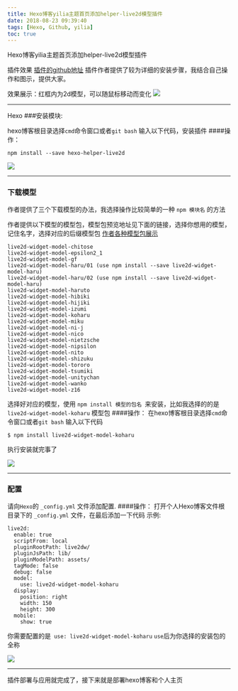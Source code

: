 ```yaml
---
title: Hexo博客yilia主题首页添加helper-live2d模型插件
date: 2018-08-23 09:39:40
tags: [Hexo, Github, yilia]
toc: true
---
```


Hexo博客yilia主题首页添加helper-live2d模型插件

<!--more-->

插件效果
[插件的github地址](https://github.com/EYHN/hexo-helper-live2d)
插件作者提供了较为详细的安装步骤，我结合自己操作和图示，提供大家。

效果展示：红框内为2d模型，可以随鼠标移动而变化
![](http://p3qhnc0eg.bkt.clouddn.com/blog/imgkoharu4.png)


---
Hexo
###安装模块:

hexo博客根目录选择`cmd`命令窗口或者`git bash` 输入以下代码，安装插件
####操作：
```
npm install --save hexo-helper-live2d
```
![](http://p3qhnc0eg.bkt.clouddn.com/blog/imgkoharu1.png)

---

### 下载模型
作者提供了三个下载模型的办法，我选择操作比较简单的一种
```npm 模块名``` 的方法

作者提供以下模型的模型包，模型包预览地址见下面的链接，选择你想用的模型，记住名字，选择对应的后缀模型包
[作者各种模型包展示](https://huaji8.top/post/live2d-plugin-2.0/)

```
live2d-widget-model-chitose
live2d-widget-model-epsilon2_1
live2d-widget-model-gf
live2d-widget-model-haru/01 (use npm install --save live2d-widget-model-haru)
live2d-widget-model-haru/02 (use npm install --save live2d-widget-model-haru)
live2d-widget-model-haruto
live2d-widget-model-hibiki
live2d-widget-model-hijiki
live2d-widget-model-izumi
live2d-widget-model-koharu
live2d-widget-model-miku
live2d-widget-model-ni-j
live2d-widget-model-nico
live2d-widget-model-nietzsche
live2d-widget-model-nipsilon
live2d-widget-model-nito
live2d-widget-model-shizuku
live2d-widget-model-tororo
live2d-widget-model-tsumiki
live2d-widget-model-unitychan
live2d-widget-model-wanko
live2d-widget-model-z16
```
选择好对应的模型，使用 ```npm install 模型的包名 ```来安装，比如我选择的的是`live2d-widget-model-koharu` 模型包
####操作：
在hexo博客根目录选择`cmd`命令窗口或者`git bash` 输入以下代码
```
$ npm install live2d-widget-model-koharu
```
执行安装就完事了

![](http://p3qhnc0eg.bkt.clouddn.com/blog/imgkoharu3.png)


---

### 配置
请向`Hexo`的 `_config.yml` 文件添加配置.
####操作：
打开个人Hexo博客文件根目录下的 `_config.yml` 文件，在最后添加一下代码
示例:
```
live2d:
  enable: true
  scriptFrom: local
  pluginRootPath: live2dw/
  pluginJsPath: lib/
  pluginModelPath: assets/
  tagMode: false
  debug: false
  model:
    use: live2d-widget-model-koharu
  display:
    position: right
    width: 150
    height: 300
  mobile:
    show: true
```

你需要配置的是` use: live2d-widget-model-koharu`
`use`后为你选择的安装包的全称

![](http://p3qhnc0eg.bkt.clouddn.com/blog/imgkoharu2.png)

---

插件部署与应用就完成了，接下来就是部署hexo博客和个人主页
